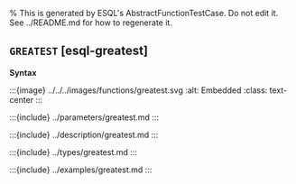 % This is generated by ESQL's AbstractFunctionTestCase. Do not edit it. See ../README.md for how to regenerate it.

## `GREATEST` [esql-greatest]

**Syntax**

:::{image} ../../../images/functions/greatest.svg
:alt: Embedded
:class: text-center
:::


:::{include} ../parameters/greatest.md
:::

:::{include} ../description/greatest.md
:::

:::{include} ../types/greatest.md
:::

:::{include} ../examples/greatest.md
:::
